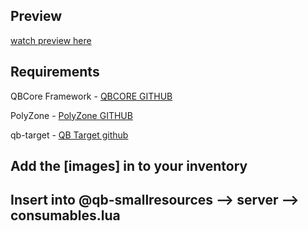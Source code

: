 ## Preview

[watch preview here](https://youtu.be/tQgWbud4rSw)

## Requirements
QBCore Framework - [QBCORE GITHUB](https://github.com/qbcore-framework/qb-core)

PolyZone - [PolyZone GITHUB](https://github.com/mkafrin/PolyZone)

qb-target - [QB Target github](https://github.com/BerkieBb/qb-target)

## Add the [images] in to your inventory

## Insert into @qb-smallresources --> server --> consumables.lua

```

